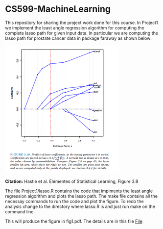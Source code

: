 # CS599-MachineLearning

This repository for sharing the project work done for this course.
In Project1 we implement the least angle regression algorithm for computing the complete lasso path for given input data.
In particular we are computing the lasso path for prostate cancer data in package faraway as shown below:

![Image](https://github.com/as4378/CS599-MachineLearning/blob/master/Project1/Fig2.PNG)

**Citation:** Hastie et al. Elementes of Statistical Learning, Figure 3.8

The file Project1/lasso.R contains the code that implments the least angle regression algorithm and plots the lasso path.
The make file contains all the necessay commands to run the code and plot the figure. To redo the analysis change to the directory where lasso.R is and just run make on the command line.

This will produce the figure in fig1.pdf. The details are in this file [File](https://github.com/as4378/CS599-MachineLearning/blob/master/Project1/Project1_documentation.pdf)
